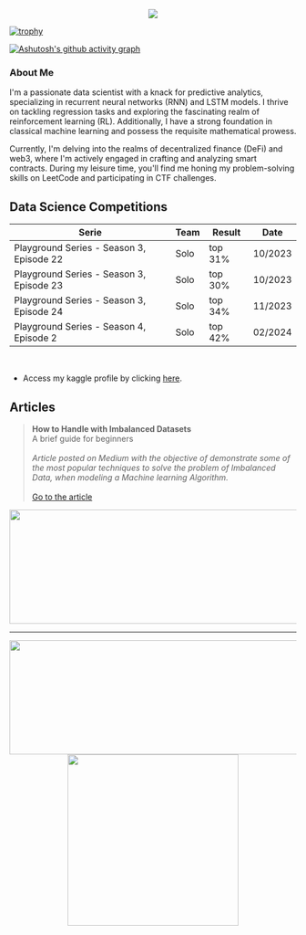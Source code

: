 <p align ="center"><img src='https://komarev.com/ghpvc/?username=jpedrou&color=red'></p>

[![trophy](https://github-profile-trophy.vercel.app/?username=jpedrou&theme=dark_lover)](https://github.com/ryo-ma/github-profile-trophy)

[![Ashutosh's github activity graph](https://github-readme-activity-graph.vercel.app/graph?username=jpedrou&theme=xcode)](https://github.com/ashutosh00710/github-readme-activity-graph)

### About Me

I'm a passionate data scientist with a knack for predictive analytics, specializing in recurrent neural networks (RNN) and LSTM models. I thrive on tackling regression tasks and exploring the fascinating realm of reinforcement learning (RL). Additionally, I have a strong foundation in classical machine learning and possess the requisite mathematical prowess.

Currently, I'm delving into the realms of decentralized finance (DeFi) and web3, where I'm actively engaged in crafting and analyzing smart contracts. During my leisure time, you'll find me honing my problem-solving skills on LeetCode and participating in CTF challenges.

## Data Science Competitions

| Serie                                    | Team | Result  | Date    |
| ---------------------------------------- | ---- | ------- | ------- |
| Playground Series - Season 3, Episode 22 | Solo | top 31% | 10/2023 |
| Playground Series - Season 3, Episode 23 | Solo | top 30% | 10/2023 |
| Playground Series - Season 3, Episode 24 | Solo | top 34% | 11/2023 |
| Playground Series - Season 4, Episode 2  | Solo | top 42% | 02/2024 |

<br>

- Access my kaggle profile by clicking [here](https://www.kaggle.com/jpedrou/code).

## Articles

>**How to Handle with Imbalanced Datasets** <br> A brief guide for beginners <br><br> *Article posted on Medium with the objective of demonstrate some of the most popular techniques to solve the problem of Imbalanced Data, when modeling a Machine learning Algorithm.* <br><br> [Go to the article](https://medium.com/@jpnunesoliv/how-to-handle-with-imbalanced-datasets-42c6989b4296)


<p align="center">
  <img width="800" height="200" src="https://streak-stats.demolab.com?user=jpedrou&theme=highcontrast&hide_border=true&border_radius=5&card_width=800&theme=dracula">
</p>

---

<p align="center">
  <img width='600' height='200' src="https://github-readme-stats.vercel.app/api?username=jpedrou&show_icons=true&theme=dracula">
  <img width = '300' src="https://github-readme-stats.vercel.app/api/top-langs/?username=jpedrou&theme=dracula">
</p>
